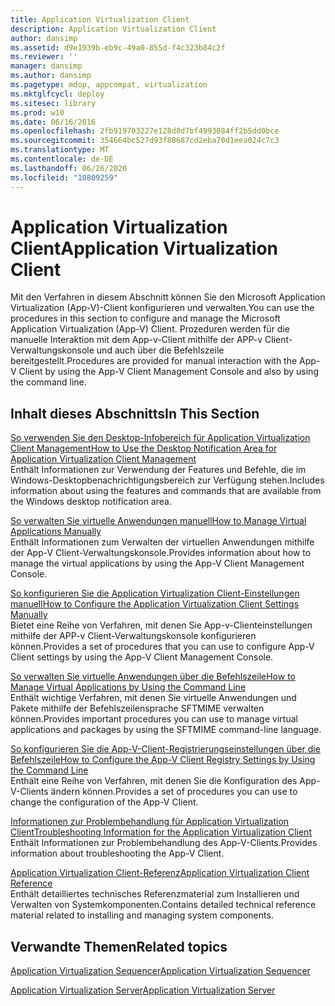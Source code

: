 ```yaml
---
title: Application Virtualization Client
description: Application Virtualization Client
author: dansimp
ms.assetid: d9e1939b-eb9c-49a0-855d-f4c323b84c2f
ms.reviewer: ''
manager: dansimp
ms.author: dansimp
ms.pagetype: mdop, appcompat, virtualization
ms.mktglfcycl: deploy
ms.sitesec: library
ms.prod: w10
ms.date: 06/16/2016
ms.openlocfilehash: 2fb919703227e128d8d7bf4993084ff2b5dd0bce
ms.sourcegitcommit: 354664bc527d93f80687cd2eba70d1eea024c7c3
ms.translationtype: MT
ms.contentlocale: de-DE
ms.lasthandoff: 06/26/2020
ms.locfileid: "10809259"
---
```

# <span data-ttu-id="6e040-103">Application Virtualization Client</span><span class="sxs-lookup"><span data-stu-id="6e040-103">Application Virtualization Client</span></span>


<span data-ttu-id="6e040-104">Mit den Verfahren in diesem Abschnitt können Sie den Microsoft Application Virtualization (App-V)-Client konfigurieren und verwalten.</span><span class="sxs-lookup"><span data-stu-id="6e040-104">You can use the procedures in this section to configure and manage the Microsoft Application Virtualization (App-V) Client.</span></span> <span data-ttu-id="6e040-105">Prozeduren werden für die manuelle Interaktion mit dem App-v-Client mithilfe der APP-v Client-Verwaltungskonsole und auch über die Befehlszeile bereitgestellt.</span><span class="sxs-lookup"><span data-stu-id="6e040-105">Procedures are provided for manual interaction with the App-V Client by using the App-V Client Management Console and also by using the command line.</span></span>

## <span data-ttu-id="6e040-106">Inhalt dieses Abschnitts</span><span class="sxs-lookup"><span data-stu-id="6e040-106">In This Section</span></span>


<a href="" id="how-to-use-the-desktop-notification-area-for-application-virtualization-client-management"></a>[<span data-ttu-id="6e040-107">So verwenden Sie den Desktop-Infobereich für Application Virtualization Client Management</span><span class="sxs-lookup"><span data-stu-id="6e040-107">How to Use the Desktop Notification Area for Application Virtualization Client Management</span></span>](how-to-use-the-desktop-notification-area-for-application-virtualization-client-management.md)  
<span data-ttu-id="6e040-108">Enthält Informationen zur Verwendung der Features und Befehle, die im Windows-Desktopbenachrichtigungsbereich zur Verfügung stehen.</span><span class="sxs-lookup"><span data-stu-id="6e040-108">Includes information about using the features and commands that are available from the Windows desktop notification area.</span></span>

<a href="" id="how-to-manage-virtual-applications-manually"></a>[<span data-ttu-id="6e040-109">So verwalten Sie virtuelle Anwendungen manuell</span><span class="sxs-lookup"><span data-stu-id="6e040-109">How to Manage Virtual Applications Manually</span></span>](how-to-manage-virtual-applications-manually.md)  
<span data-ttu-id="6e040-110">Enthält Informationen zum Verwalten der virtuellen Anwendungen mithilfe der App-V Client-Verwaltungskonsole.</span><span class="sxs-lookup"><span data-stu-id="6e040-110">Provides information about how to manage the virtual applications by using the App-V Client Management Console.</span></span>

<a href="" id="how-to-configure-the-application-virtualization-client-settings-manually"></a>[<span data-ttu-id="6e040-111">So konfigurieren Sie die Application Virtualization Client-Einstellungen manuell</span><span class="sxs-lookup"><span data-stu-id="6e040-111">How to Configure the Application Virtualization Client Settings Manually</span></span>](how-to-configure-the-application-virtualization-client-settings-manually.md)  
<span data-ttu-id="6e040-112">Bietet eine Reihe von Verfahren, mit denen Sie App-v-Clienteinstellungen mithilfe der APP-v Client-Verwaltungskonsole konfigurieren können.</span><span class="sxs-lookup"><span data-stu-id="6e040-112">Provides a set of procedures that you can use to configure App-V Client settings by using the App-V Client Management Console.</span></span>

<a href="" id="how-to-manage-virtual-applications-by-using-the-command-line"></a>[<span data-ttu-id="6e040-113">So verwalten Sie virtuelle Anwendungen über die Befehlszeile</span><span class="sxs-lookup"><span data-stu-id="6e040-113">How to Manage Virtual Applications by Using the Command Line</span></span>](how-to-manage-virtual-applications-by-using-the-command-line.md)  
<span data-ttu-id="6e040-114">Enthält wichtige Verfahren, mit denen Sie virtuelle Anwendungen und Pakete mithilfe der Befehlszeilensprache SFTMIME verwalten können.</span><span class="sxs-lookup"><span data-stu-id="6e040-114">Provides important procedures you can use to manage virtual applications and packages by using the SFTMIME command-line language.</span></span>

<a href="" id="how-to-configure-the-app-v-client-registry-settings-by-using-the-command-line"></a>[<span data-ttu-id="6e040-115">So konfigurieren Sie die App-V-Client-Registrierungseinstellungen über die Befehlszeile</span><span class="sxs-lookup"><span data-stu-id="6e040-115">How to Configure the App-V Client Registry Settings by Using the Command Line</span></span>](how-to-configure-the-app-v-client-registry-settings-by-using-the-command-line.md)  
<span data-ttu-id="6e040-116">Enthält eine Reihe von Verfahren, mit denen Sie die Konfiguration des App-V-Clients ändern können.</span><span class="sxs-lookup"><span data-stu-id="6e040-116">Provides a set of procedures you can use to change the configuration of the App-V Client.</span></span>

<a href="" id="troubleshooting-information-for-the-application-virtualization-client"></a>[<span data-ttu-id="6e040-117">Informationen zur Problembehandlung für Application Virtualization Client</span><span class="sxs-lookup"><span data-stu-id="6e040-117">Troubleshooting Information for the Application Virtualization Client</span></span>](troubleshooting-information-for-the-application-virtualization-client.md)  
<span data-ttu-id="6e040-118">Enthält Informationen zur Problembehandlung des App-V-Clients.</span><span class="sxs-lookup"><span data-stu-id="6e040-118">Provides information about troubleshooting the App-V Client.</span></span>

<a href="" id="application-virtualization-client-reference"></a>[<span data-ttu-id="6e040-119">Application Virtualization Client-Referenz</span><span class="sxs-lookup"><span data-stu-id="6e040-119">Application Virtualization Client Reference</span></span>](application-virtualization-client-reference.md)  
<span data-ttu-id="6e040-120">Enthält detailliertes technisches Referenzmaterial zum Installieren und Verwalten von Systemkomponenten.</span><span class="sxs-lookup"><span data-stu-id="6e040-120">Contains detailed technical reference material related to installing and managing system components.</span></span>

## <span data-ttu-id="6e040-121">Verwandte Themen</span><span class="sxs-lookup"><span data-stu-id="6e040-121">Related topics</span></span>


[<span data-ttu-id="6e040-122">Application Virtualization Sequencer</span><span class="sxs-lookup"><span data-stu-id="6e040-122">Application Virtualization Sequencer</span></span>](application-virtualization-sequencer.md)

[<span data-ttu-id="6e040-123">Application Virtualization Server</span><span class="sxs-lookup"><span data-stu-id="6e040-123">Application Virtualization Server</span></span>](application-virtualization-server.md)

 

 





